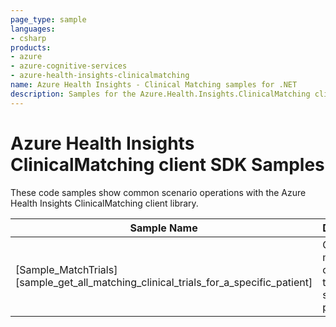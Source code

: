 ```yaml
---
page_type: sample
languages:
- csharp
products:
- azure
- azure-cognitive-services
- azure-health-insights-clinicalmatching
name: Azure Health Insights - Clinical Matching samples for .NET
description: Samples for the Azure.Health.Insights.ClinicalMatching client library
---
```


# Azure Health Insights ClinicalMatching client SDK Samples
These code samples show common scenario operations with the Azure Health Insights ClinicalMatching client library.

|**Sample Name**|**Description**|
|----------------|-------------|
|[Sample_MatchTrials][sample_get_all_matching_clinical_trials_for_a_specific_patient] |Get all matching clinical trials for a specific patient.|

<!-- LINKS
[sample_get_all_matching_clinical_trials_for_a_specific_patient]: https://github.com/Azure/azure-sdk-for-net-pr/tree/main/sdk/healthinsights/Azure.Health.Insights.ClinicalMatching/samples/Sample_MatchTrials.md
-->
